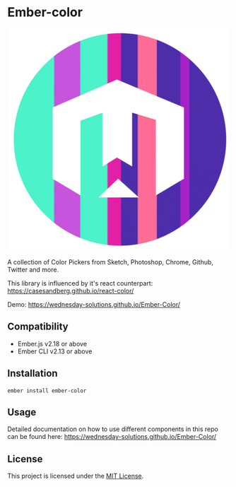 Ember-color
==============================================================================

![Wednesday Color Picker](https://raw.githubusercontent.com/wednesday-solutions/Ember-Color/master/wednesday_paint.png) 

A collection of Color Pickers from Sketch, Photoshop, Chrome, Github, Twitter and more. 

This library is influenced by it's react counterpart: https://casesandberg.github.io/react-color/

Demo: https://wednesday-solutions.github.io/Ember-Color/

Compatibility
------------------------------------------------------------------------------

* Ember.js v2.18 or above
* Ember CLI v2.13 or above


Installation
------------------------------------------------------------------------------

```
ember install ember-color
```


Usage
------------------------------------------------------------------------------

Detailed documentation on how to use different components in this repo can be found here: https://wednesday-solutions.github.io/Ember-Color/


License
------------------------------------------------------------------------------

This project is licensed under the [MIT License](LICENSE.md).
